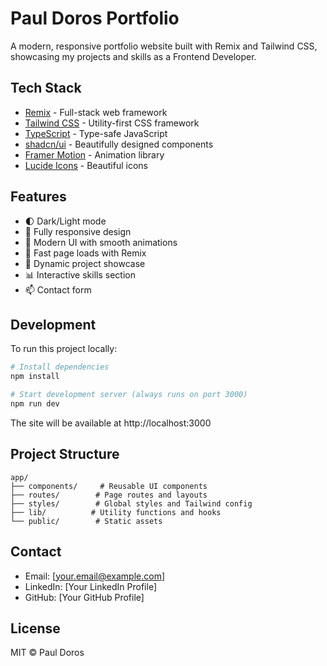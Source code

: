 # Paul Doros Portfolio

A modern, responsive portfolio website built with Remix and Tailwind CSS, showcasing my projects and skills as a Frontend Developer.

## Tech Stack

- [Remix](https://remix.run) - Full-stack web framework
- [Tailwind CSS](https://tailwindcss.com) - Utility-first CSS framework
- [TypeScript](https://typescriptlang.org) - Type-safe JavaScript
- [shadcn/ui](https://ui.shadcn.com/) - Beautifully designed components
- [Framer Motion](https://www.framer.com/motion/) - Animation library
- [Lucide Icons](https://lucide.dev/) - Beautiful icons

## Features

- 🌓 Dark/Light mode
- 📱 Fully responsive design
- 🎨 Modern UI with smooth animations
- 🚀 Fast page loads with Remix
- 📝 Dynamic project showcase
- 📊 Interactive skills section
- 📫 Contact form

## Development

To run this project locally:

```sh
# Install dependencies
npm install

# Start development server (always runs on port 3000)
npm run dev
```

The site will be available at http://localhost:3000

## Project Structure

```
app/
├── components/     # Reusable UI components
├── routes/        # Page routes and layouts
├── styles/        # Global styles and Tailwind config
├── lib/          # Utility functions and hooks
└── public/        # Static assets
```

## Contact

- Email: [your.email@example.com]
- LinkedIn: [Your LinkedIn Profile]
- GitHub: [Your GitHub Profile]

## License

MIT © Paul Doros
